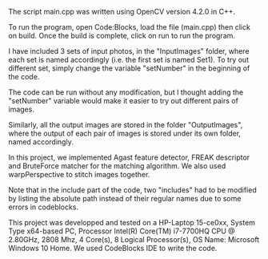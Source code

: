 
The script main.cpp was written using OpenCV version 4.2.0 in C++.

To run the program, open Code:Blocks, load the file (main.cpp) then click on build. Once the build is complete, click on run to run the program.

I have included 3 sets of input photos, in the "InputImages" folder, where each set is named accordingly (i.e. the first set is named Set1). To try out different set, simply change the variable "setNumber" in the beginning of the code.

The code can be run without any modification, but I thought adding the "setNumber" variable would make it easier to try out different pairs of images.

Similarly, all the output images are stored in the folder "OutputImages", where the output of each pair of images is stored under its own folder, named accordingly.

In this project, we implemented Agast feature detector, FREAK descriptor and BruteForce matcher for the matching algorithm. We also used warpPerspective to stitch images together.

Note that in the include part of the code, two "includes" had to be modified by listing the absolute path instead of their regular names due to some errors in codeblocks. 

This project was developped and tested on a HP-Laptop 15-ce0xx, System Type	x64-based PC, Processor Intel(R) Core(TM) i7-7700HQ CPU @ 2.80GHz, 2808 Mhz, 4 Core(s), 8 Logical Processor(s), OS Name: Microsoft Windows 10 Home. We used CodeBlocks IDE to write the code.
